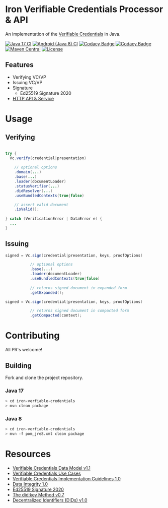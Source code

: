 # Iron Verifiable Credentials Processor & API

An implementation of the [Verifiable Credentials](https://www.w3.org/TR/vc-data-model/) in Java.

[![Java 17 CI](https://github.com/filip26/iron-verifiable-credentials/actions/workflows/java17-build.yml/badge.svg)](https://github.com/filip26/iron-verifiable-credentials/actions/workflows/java17-build.yml)
[![Android (Java 8) CI](https://github.com/filip26/iron-verifiable-credentials/actions/workflows/java8-build.yml/badge.svg)](https://github.com/filip26/iron-verifiable-credentials/actions/workflows/java8-build.yml)
[![Codacy Badge](https://app.codacy.com/project/badge/Grade/806688cdb1d248e8b5cc2a67f6c2f0f8)](https://www.codacy.com/gh/filip26/iron-verifiable-credentials/dashboard?utm_source=github.com&amp;utm_medium=referral&amp;utm_content=filip26/iron-verifiable-credentials&amp;utm_campaign=Badge_Grade)
[![Codacy Badge](https://app.codacy.com/project/badge/Coverage/806688cdb1d248e8b5cc2a67f6c2f0f8)](https://www.codacy.com/gh/filip26/iron-verifiable-credentials/dashboard?utm_source=github.com&utm_medium=referral&utm_content=filip26/iron-verifiable-credentials&utm_campaign=Badge_Coverage)
[![Maven Central](https://img.shields.io/maven-central/v/com.apicatalog/iron-verifiable-credentials.svg?label=Maven%20Central)](https://search.maven.org/search?q=g:%22com.apicatalog%22%20AND%20a:%22iron-verifiable-credentials%22)
[![License](https://img.shields.io/badge/License-Apache%202.0-blue.svg)](https://opensource.org/licenses/Apache-2.0)

## Features

* Verifying VC/VP
* Issuing VC/VP
* Signature
  * Ed25519 Signature 2020
* [HTTP API & Service](https://github.com/filip26/vc-http-api)

# Usage

## Verifying 

```java

try {
  Vc.verify(credential|presentation)
  
    // optional options
    .domain(...)
    .base(...)
    .loader(documentLoader) 
    .statusVerifier(...)
    .didResolver(...)  
    .useBundledContexts(true|false)

    // assert valid document
    .isValid();
    
} catch (VerificationError | DataError e) {
  ...
}
```

## Issuing

```java
signed = Vc.sign(credential|presentation, keys, proofOptions)

           // optional options
           .base(...)
           .loader(documentLoader) 
           .useBundledContexts(true|false)
           
           // returns signed document in expanded form
           .getExpanded(); 

signed = Vc.sign(credential|presentation, keys, proofOptions)

           // returns signed document in compacted form
           .getCompacted(context);

```

# Contributing

All PR's welcome!

## Building

Fork and clone the project repository.

### Java 17
```bash
> cd iron-verfiable-credentials
> mvn clean package
```

### Java 8
```bash
> cd iron-verfiable-credentials
> mvn -f pom_jre8.xml clean package
```

# Resources
* [Verifiable Credentials Data Model v1.1](https://www.w3.org/TR/vc-data-model/)
* [Verifiable Credentials Use Cases](https://www.w3.org/TR/vc-use-cases/)
* [Verifiable Credentials Implementation Guidelines 1.0](https://www.w3.org/TR/vc-imp-guide/)
* [Data Integrity 1.0](https://w3c-ccg.github.io/data-integrity-spec/)
* [Ed25519 Signature 2020](https://w3c-ccg.github.io/lds-ed25519-2020/)
* [The did:key Method v0.7](https://w3c-ccg.github.io/did-method-key/)
* [Decentralized Identifiers (DIDs) v1.0](https://www.w3.org/TR/did-core/)


